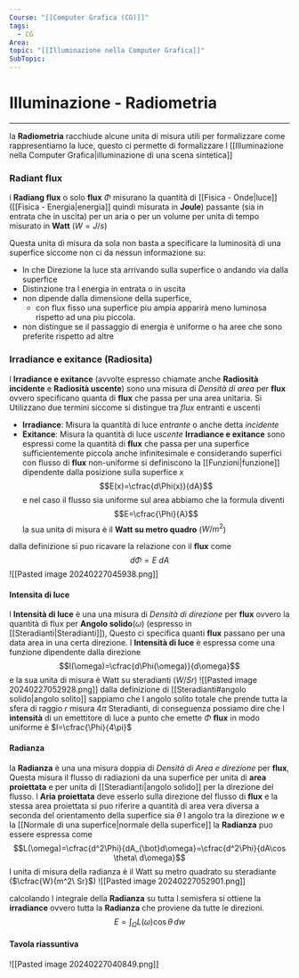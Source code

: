 ```yaml
---
Course: "[[Computer Grafica (CG)]]"
tags:
  - CG
Area: 
topic: "[[Illuminazione nella Computer Grafica]]"
SubTopic:
---
```


# Illuminazione - Radiometria
---
la __Radiometria__ racchiude alcune unita di misura utili per formalizzare come rappresentiamo la luce, questo ci permette di formalizzare l [[Illuminazione nella Computer Grafica|illuminazione di una scena sintetica]] 



### Radiant flux
i __Radiang flux__ o solo __flux__  $\Phi$ misurano la quantità di [[Fisica - Onde|luce]] ([[Fisica - Energia|energia]] quindi misurata in __Joule__) passante (sia in entrata che in uscita) per un aria o per un volume per unita di tempo misurato in __Watt__ ($W=J/s$)

Questa unita di misura da sola non basta a specificare la luminosità di una superfice siccome non ci da nessun informazione su:
- In che Direzione la luce sta arrivando sulla superfice o andando via dalla superfice 
- Distinzione tra l energia in entrata o in uscita 
- non dipende dalla dimensione della superfice, 
	- con flux fisso una superfice piu ampia apparirà meno luminosa rispetto ad una piu piccola.
- non distingue se il passaggio di energia è uniforme o ha aree che sono preferite rispetto ad altre


###  Irradiance e exitance (Radiosita)
l __Irradiance e exitance__ (avvolte espresso chiamate anche __Radiosità incidente__ e __Radiosità uscente__) sono una misura di _Densità di area_ per __flux__ ovvero specificano quanta di __flux__ che passa per una area unitaria. Si Utilizzano due termini siccome si distingue tra _flux_ entranti e uscenti
- __Irradiance__: Misura la quantità di luce _entrante_ o anche detta _incidente_
- __Exitance__: Misura la quantità di luce _uscente_ 
__Irradiance e exitance__ sono espressi come la quantità di __flux__ che passa per una superfice sufficientemente piccola anche infinitesimale e considerando superfici con flusso di __flux__ non-uniforme si definiscono la [[Funzioni|funzione]] dipendente dalla posizione sulla superfice $x$ $$E(x)=\cfrac{d\Phi(x)}{dA}$$e nel caso il flusso sia uniforme sul area abbiamo che la formula diventi $$E=\cfrac{\Phi}{A}$$ la sua unita di misura è il __Watt su metro quadro__ ($W/m^2$)

dalla definizione si puo ricavare la relazione con il __flux__ come $$d\Phi = E\ dA$$
![[Pasted image 20240227045938.png]]
#### Intensita di luce
l __Intensità di luce__ è una una misura di _Densità di direzione_ per __flux__ ovvero la quantità di flux per __Angolo solido__($\omega$) (espresso in [[Steradianti|Steradianti]]), Questo ci specifica quanti __flux__ passano per una data area in una certa direzione.
l __Intensità di luce__ è espressa come una funzione dipendente dalla direzione$$I(\omega)=\cfrac{d\Phi(\omega)}{d\omega}$$e la sua unita di misura è Watt su steradianti ($W/Sr$)
![[Pasted image 20240227052928.png]]
dalla definizione di [[Steradianti#angolo solido|angolo solito]] sappiamo che l angolo solito totale che prende tutta la sfera di raggio $r$ misura $4\pi$ Steradianti, di conseguenza possiamo dire che l __intensità__ di un emettitore di luce a punto che emette $\Phi$ __flux__  in modo uniforme è $I=\cfrac{\Phi}{4\pi}$

#### Radianza
la __Radianza__ è una una misura doppia di _Densità di Area e direzione_ per __flux__, Questa misura il flusso di radiazioni da una superfice per unita di __area proiettata__ e per unita di [[Steradianti|angolo solido]] per la direzione del flusso.
l __Aria proiettata__ deve esserlo sulla direzione del flusso di __flux__ e la stessa area proiettata si puo riferire a quantità di area vera diversa a seconda del orientamento della superfice 
sia $\theta$ l angolo tra la direzione $w$ e la [[Normale di una superfice|normale della superfice]]
la __Radianza__ puo essere espressa come $$L(\omega)=\cfrac{d^2\Phi}{dA_{\bot}d\omega}=\cfrac{d^2\Phi}{dA\cos \theta\  d\omega}$$
l unita di misura della radianza è il Watt su metro quadrato su steradiante ($\cfrac{W}{m^2\ Sr}$)
![[Pasted image 20240227052901.png]]

calcolando l integrale della __Radianza__ su tutta l semisfera si ottiene la __irradiance__ ovvero tutta la __Radianza__ che proviene da tutte le direzioni.$$E= \int_\Omega L(\omega) \cos \theta\, dw $$


#### Tavola riassuntiva
![[Pasted image 20240227040849.png]]